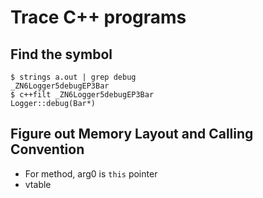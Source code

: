 # Trace C++ programs

## Find the symbol

```shell
$ strings a.out | grep debug
_ZN6Logger5debugEP3Bar
$ c++filt _ZN6Logger5debugEP3Bar
Logger::debug(Bar*)
```

## Figure out Memory Layout and Calling Convention

* For method, arg0 is `this` pointer
* vtable
